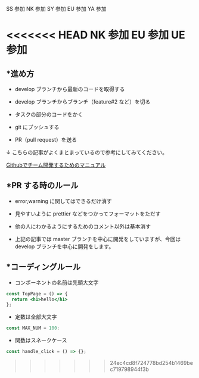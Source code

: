 SS 参加
NK 参加
SY 参加
EU 参加
YA 参加

<<<<<<< HEAD
NK 参加
EU 参加
UE 参加
=======

## *進め方

* develop ブランチから最新のコードを取得する

* develop ブランチからブランチ（feature#2 など）を切る

* タスクの部分のコードをかく

* git にプッシュする

* PR（pull request）を送る

↓ こちらの記事がよくまとまっているので参考にしてみてください。

[Githubでチーム開発するためのマニュアル](https://qiita.com/siida36/items/880d92559af9bd245c34)

## *PR する時のルール

* error,warning に関してはできるだけ消す

* 見やすいように prettier などをつかってフォーマットをただす

* 他の人にわかるようにするためのコメント以外は基本消す

* 上記の記事では master ブランチを中心に開発をしていますが、今回は develop ブランチを中心に開発をします。


## *コーディングルール

* コンポーネントの名前は先頭大文字
```jsx
const TopPage = () => {
  return <h1>hello</h1>
};
```

* 定数は全部大文字
```js
const MAX_NUM = 100:
```

* 関数はスネークケース
```js
const handle_click = () => {};
```
>>>>>>> 24ec4cd8f724778bd254b1469bec719798944f3b
